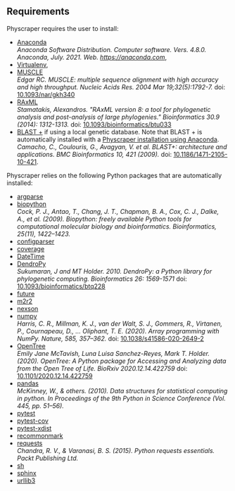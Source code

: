 ## Requirements

Physcraper requires the user to install:

- [Anaconda](https://docs.anaconda.com/anaconda/install/) <br>
*Anaconda Software Distribution. Computer software. Vers. 4.8.0. Anaconda, July. 2021. Web. <https://anaconda.com>*,
- [Virtualenv](https://pypi.org/project/virtualenv/),
- [MUSCLE](https://www.ebi.ac.uk/Tools/msa/muscle/) <br>
*Edgar RC. MUSCLE: multiple sequence alignment with high accuracy and high throughput. Nucleic Acids Res. 2004 Mar 19;32(5):1792-7.* doi: [10.1093/nar/gkh340](https://doi.org/10.1093/nar/gkh340)
- [RAxML](https://cme.h-its.org/exelixis/web/software/raxml/) <br>
*Stamatakis, Alexandros. "RAxML version 8: a tool for phylogenetic analysis and post-analysis of large phylogenies." Bioinformatics 30.9 (2014): 1312-1313.* doi: [10.1093/bioinformatics/btu033](https://doi.org/10.1093/bioinformatics/btu033)
- [BLAST +](https://blast.ncbi.nlm.nih.gov/Blast.cgi?CMD=Web&PAGE_TYPE=BlastDocs&DOC_TYPE=Download) if using a local genetic database.
Note that BLAST + is automatically installed with a [Physcraper installation using Anaconda](https://physcraper.readthedocs.io/en/stable/install.html#anaconda-virtual-environment). <br>
*Camacho, C., Coulouris, G., Avagyan, V. et al. BLAST+: architecture and applications. BMC Bioinformatics 10, 421 (2009).* doi: [10.1186/1471-2105-10-421](https://doi.org/10.1186/1471-2105-10-421).


Physcraper relies on the following Python packages that are automatically installed:

- [argparse](https://docs.python.org/3/library/argparse.html)
- [biopython](https://biopython.org/) <br>
*Cock, P. J., Antao, T., Chang, J. T., Chapman, B. A., Cox, C. J., Dalke, A., et al. (2009). Biopython: freely available Python tools for computational molecular biology and bioinformatics. Bioinformatics, 25(11), 1422–1423.*
- [configparser](https://docs.python.org/3/library/configparser.html)
- [coverage](https://coverage.readthedocs.io/)
- [DateTime](https://docs.python.org/3/library/datetime.html)
- [DendroPy](https://dendropy.org/primer/index.html) <br>
*Sukumaran, J and MT Holder. 2010. DendroPy: a Python library for phylogenetic computing. Bioinformatics 26: 1569-1571* doi:  [10.1093/bioinformatics/btq228](https://doi.org/10.1093/bioinformatics/btq228)
- [future](https://python-future.org/)
- [m2r2](https://pypi.org/project/m2r2/)
- [nexson](https://github.com/OpenTreeOfLife/nexson)
- [numpy](https://numpy.org/) <br>
*Harris, C. R., Millman, K. J., van der Walt, S. J., Gommers, R., Virtanen, P., Cournapeau, D., … Oliphant, T. E. (2020). Array programming with NumPy. Nature, 585, 357–362.* doi: [10.1038/s41586-020-2649-2](https://doi.org/10.1038/s41586-020-2649-2)
- [OpenTree](https://github.com/OpenTreeOfLife/python-opentree) <br>
*Emily Jane McTavish, Luna Luisa Sanchez-Reyes, Mark T. Holder. (2020). OpenTree: A Python package for Accessing and Analyzing data from the Open Tree of Life. BioRxiv 2020.12.14.422759* doi: [10.1101/2020.12.14.422759](https://doi.org/10.1101/2020.12.14.422759)
- [pandas](https://pandas.pydata.org/) <br>
*McKinney, W., & others. (2010). Data structures for statistical computing in python. In Proceedings of the 9th Python in Science Conference (Vol. 445, pp. 51–56).*
- [pytest](https://pytest.org/)
- [pytest-cov](https://pytest-cov.readthedocs.io/)
- [pytest-xdist](https://pypi.org/project/pytest-xdist/)
- [recommonmark](https://recommonmark.readthedocs.io/)
- [requests](https://docs.python-requests.org/) <br>
*Chandra, R. V., & Varanasi, B. S. (2015). Python requests essentials. Packt Publishing Ltd.*
- [sh](https://amoffat.github.io/sh/)
- [sphinx](https://www.sphinx-doc.org/)
- [urllib3](https://urllib3.readthedocs.io/)
